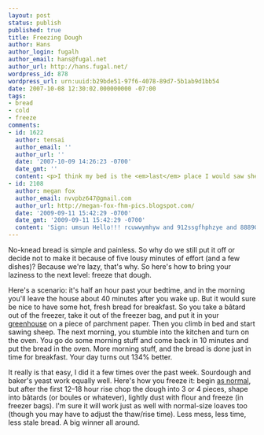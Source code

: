 ```yaml
---
layout: post
status: publish
published: true
title: Freezing Dough
author: Hans
author_login: fugalh
author_email: hans@fugal.net
author_url: http://hans.fugal.net/
wordpress_id: 878
wordpress_url: urn:uuid:b29bde51-97f6-4078-89d7-5b1ab9d1bb54
date: 2007-10-08 12:30:02.000000000 -07:00
tags:
- bread
- cold
- freeze
comments:
- id: 1622
  author: tensai
  author_email: ''
  author_url: ''
  date: '2007-10-09 14:26:23 -0700'
  date_gmt: ''
  content: <p>I think my bed is the <em>last</em> place I would saw sheep. Too messy.</p>
- id: 2108
  author: megan fox
  author_email: nvvpbz647@gmail.com
  author_url: http://megan-fox-fhm-pics.blogspot.com/
  date: '2009-09-11 15:42:29 -0700'
  date_gmt: '2009-09-11 15:42:29 -0700'
  content: 'Sign: umsun Hello!!! rcuwwymhyw and 912ssgfhphzye and 8889Great!'
---
```

<p>No-knead bread is simple and painless. So why do we still put it off or decide not to make it because of five lousy minutes of effort (and a few dishes)? Because we're lazy, that's why. So here's how to bring your laziness to the next level: freeze that dough.</p>

<p>Here's a scenario: it's half an hour past your bedtime, and in the morning you'll leave the house about 40 minutes after you wake up. But it would sure be nice to have some hot, fresh bread for breakfast. So you take a bâtard out of the freezer, take it out of the freezer bag, and put it in your <a href="http://hans.fugal.net/blog/articles/2006/09/16/bread-tools">greenhouse</a> on a piece of parchment paper. Then you climb in bed and start sawing sheep. The next morning, you stumble into the kitchen and turn on the oven. You go do some morning stuff and come back in 10 minutes and put the bread in the oven. More morning stuff, and the bread is done just in time for breakfast. Your day turns out 134% better.</p>

<p>It really is that easy, I did it a few times over the past week. Sourdough and baker's yeast work equally well. Here's how you freeze it: begin <a href="http://hans.fugal.net/bread.pdf">as normal</a>, but after the first 12–18 hour rise chop the dough into 3 or 4 pieces, shape into bâtards (or boules or whatever), lightly dust with flour and freeze (in freezer bags). I'm sure it will work just as well with normal-size loaves too (though you may have to adjust the thaw/rise time). Less mess, less time, less stale bread. A big winner all around.</p>
